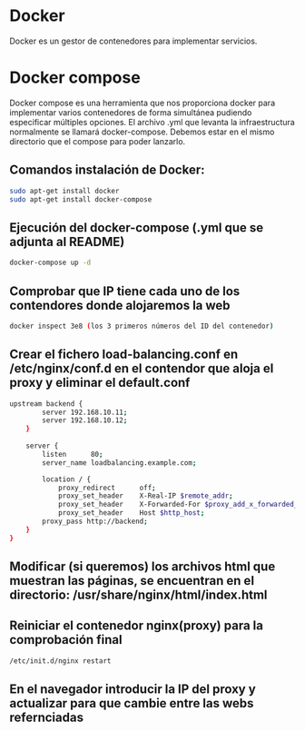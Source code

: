 # Docker 
Docker es un gestor de contenedores para implementar servicios.

# Docker compose 
Docker compose es una herramienta que nos proporciona docker para implementar 
varios contenedores de forma simultánea pudiendo especificar múltiples opciones.
El archivo .yml que levanta la infraestructura normalmente se llamará docker-compose.
Debemos estar en el mismo directorio que el compose para poder lanzarlo.

## Comandos instalación de Docker:

```bash
sudo apt-get install docker
sudo apt-get install docker-compose
``` 


## Ejecución del docker-compose (.yml que se adjunta al README)

```bash
docker-compose up -d
```

## Comprobar que IP tiene cada uno de los contendores donde alojaremos la web

```bash
docker inspect 3e8 (los 3 primeros números del ID del contenedor)
``` 
## Crear el fichero load-balancing.conf en /etc/nginx/conf.d en el contendor que aloja el proxy y eliminar el default.conf

```bash
upstream backend {
        server 192.168.10.11;
        server 192.168.10.12;
    }
	
    server {
        listen      80;
        server_name loadbalancing.example.com;

        location / {
	        proxy_redirect      off;
	        proxy_set_header    X-Real-IP $remote_addr;
	        proxy_set_header    X-Forwarded-For $proxy_add_x_forwarded_for;
	        proxy_set_header    Host $http_host;
		proxy_pass http://backend;
	}
}
```
## Modificar (si queremos) los archivos html que muestran las páginas, se encuentran en el directorio: /usr/share/nginx/html/index.html

## Reiniciar el contenedor nginx(proxy) para la comprobación final
```bash
/etc/init.d/nginx restart
```

## En el navegador introducir la IP del proxy y actualizar para que cambie entre las webs refernciadas
